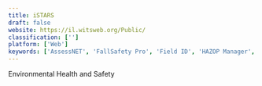 ```yaml
---
title: iSTARS
draft: false 
website: https://il.witsweb.org/Public/
classification: ['']
platform: ['Web']
keywords: ['AssessNET', 'FallSafety Pro', 'Field ID', 'HAZOP Manager', 'INX InControl', 'IndustrySafe', 'Pims HSE Management', 'SaferMe', 'Safety 360', 'Safety Cloud', 'SafetyNet', 'Tap into Safety', 'mySafetyAssistant']
---
```

Environmental Health and Safety